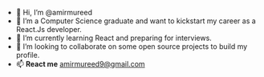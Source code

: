 - 👋 Hi, I’m @amirmureed
- 👀 I’m a Computer Science graduate and want to kickstart my career as a React.Js developer.
- 🌱 I’m currently learning React and preparing for interviews.
- 💞️ I’m looking to collaborate on some open source projects to build my profile.
- 📫 **React me** amirmureed9@gmail.com

<!---
amirmureed/amirmureed is a ✨ special ✨ repository because its `README.md` (this file) appears on your GitHub profile.
You can click the Preview link to take a look at your changes.
--->
